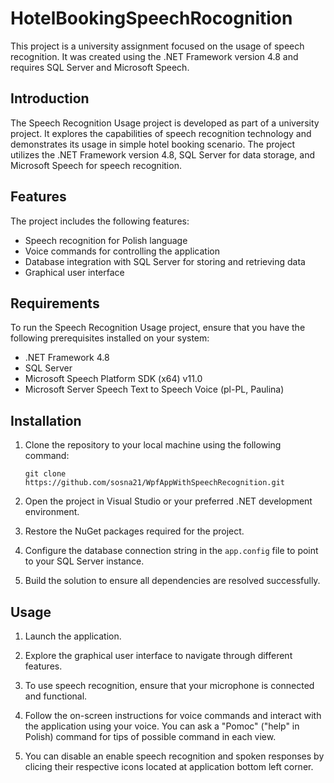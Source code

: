 # HotelBookingSpeechRocognition

This project is a university assignment focused on the usage of speech recognition. It was created using the .NET Framework version 4.8 and requires SQL Server and Microsoft Speech.


## Introduction

The Speech Recognition Usage project is developed as part of a university project. It explores the capabilities of speech recognition technology and demonstrates its usage in simple hotel booking scenario. The project utilizes the .NET Framework version 4.8, SQL Server for data storage, and Microsoft Speech for speech recognition.

## Features

The project includes the following features:

- Speech recognition for Polish language
- Voice commands for controlling the application
- Database integration with SQL Server for storing and retrieving data
- Graphical user interface

## Requirements

To run the Speech Recognition Usage project, ensure that you have the following prerequisites installed on your system:

- .NET Framework 4.8
- SQL Server
- Microsoft Speech Platform SDK (x64) v11.0
- Microsoft Server Speech Text to Speech Voice (pl-PL, Paulina)

## Installation

1. Clone the repository to your local machine using the following command:

   ```
   git clone https://github.com/sosna21/WpfAppWithSpeechRecognition.git
   ```

2. Open the project in Visual Studio or your preferred .NET development environment.

3. Restore the NuGet packages required for the project.

4. Configure the database connection string in the `app.config` file to point to your SQL Server instance.

5. Build the solution to ensure all dependencies are resolved successfully.

## Usage

1. Launch the application.

2. Explore the graphical user interface to navigate through different features.

3. To use speech recognition, ensure that your microphone is connected and functional.

4. Follow the on-screen instructions for voice commands and interact with the application using your voice. You can ask a "Pomoc" ("help" in Polish) command for tips of possible command in each view.

5. You can disable an enable speech recognition and spoken responses by clicing their respective icons located at application bottom left corner.
